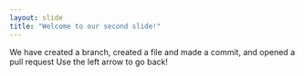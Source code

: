 ```yaml
---
layout: slide
title: "Welcome to our second slide!"
---
```

 We have created a branch, created a file and made a commit, and opened a pull request
Use the left arrow to go back!
